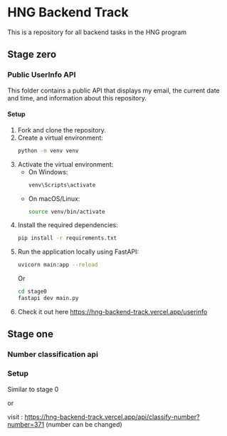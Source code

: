 # HNG Backend Track
This is a repository for all backend tasks in the HNG program

## Stage zero

### Public UserInfo API

This folder contains a public API that displays my email, the current date and time, and information about this repository.

#### Setup

1. Fork and clone the repository.
2. Create a virtual environment:
    ```sh
    python -m venv venv
    ```
3. Activate the virtual environment:
    - On Windows:
      ```sh
      venv\Scripts\activate
      ```
    - On macOS/Linux:
      ```sh
      source venv/bin/activate
      ```
4. Install the required dependencies:
    ```sh
    pip install -r requirements.txt
    ```
5. Run the application locally using FastAPI:
    ```sh
    uvicorn main:app --reload
    ```
    Or
    ```sh
    cd stage0
    fastapi dev main.py
    ```
6. Check it out here https://hng-backend-track.vercel.app/userinfo

## Stage one

### Number classification api

### Setup 
Similar to stage 0

or

visit : https://hng-backend-track.vercel.app/api/classify-number?number=371 (number can be changed)